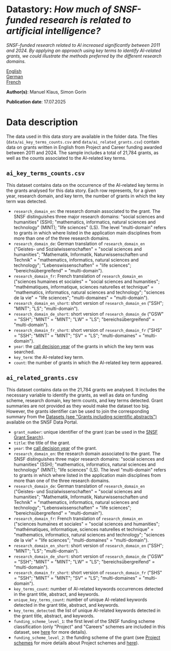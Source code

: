 # Datastory: *How much of SNSF-funded research is related to artificial intelligence?*

*SNSF-funded research related to AI increased significantly between 2011 and 2024. By applying an approach using key terms to identify AI-related grants, we could illustrate the methods preferred by the different research domains.*

[English](https://data.snf.ch/stories/ai-related-grants-en.html)\
[German](https://data.snf.ch/stories/forschung-mit-ki-bezug-de.html)\
[French](https://data.snf.ch/stories/recherche-financee-liee-a-l-ia-fr.html)

**Author(s)**: Manuel Klaus, Simon Gorin

**Publication date**: 17.07.2025

# Data description

The data used in this data story are available in the folder data. The files
(`data/ai_key_terms_counts.csv` and `data/ai_related_grants.csv`) contain data
on grants written in English from Project and Career funding awarded between
2011 and 2024. The sample includes a total of 21,784 grants, as well as the
counts associated to the AI-related key terms.

## `ai_key_terms_counts.csv`

This dataset contains data on the occurrence of the AI-related key terms in the
grants analysed for this data story. Each row represents, for a given year,
research domain, and key term, the number of grants in which the key term was
detected.

-   `research_domain_en`: the research domain associated to the grant. The SNSF
    distinguishes three major research domains: "social sciences and humanities"
    (SSH); "mathematics, informatics, natural sciences and technology" (MINT);
    "life sciences" (LS). The level "multi-domain" refers to grants in which
    where listed in the application main disciplines from more than one of the
    three research domains.
-   `research_domain_de`: German translation of `research_domain_en` ("Geistes-
    und Sozialwissenschaften" = "social sciences and humanities"; "Mathematik,
    Informatik, Naturwissenschaften und Technik" = "mathematics, informatics,
    natural sciences and technology"; "Lebenswissenschaften" = "life sciences";
    "bereichsübergreifend" = "multi-domain").
-   `research_domain_fr`: French translation of `research_domain_en` ("sciences
    humaines et sociales" = "social sciences and humanities"; "mathématiques,
    informatique, sciences naturelles et technique" = "mathematics, informatics,
    natural sciences and technology"; "sciences de la vie" = "life sciences";
    "multi-domaines" = "multi-domain").
-   `research_domain_en_short`: short version of `research_domain_en` ("SSH";
    "MINT"; "LS"; "multi-domain").
-   `research_domain_de_short`: short version of `research_domain_de` ("GSW" =
    "SSH"; "MINT" = "MINT"; "LW" = "LS"; "bereichsübergreifend" =
    "multi-domain").
-   `research_domain_fr_short`: short version of `research_domain_fr` ("SHS" =
    "SSH"; "MINT" = "MINT"; "SV" = "LS"; "multi-domaines" = "multi-domain").
-   `year`: the [call decision
    year](https://data.snf.ch/about/glossary#calldecisionyear) of the grants in
    which the key term was searched.
-   `key_term`: the AI-related key term.
-   `count`: the number of grants in which the AI-related key term appeared.

## `ai_related_grants.csv`

This dataset contains data on the 21,784 grants we analysed. It includes the
necessary variable to identify the grants, as well as data on funding scheme,
research domain, key term counts, and key terms detected. Grant summaries are
not provided as they would make the dataset too big. However, the grants
identifier can be used to join the corresponding summary from the
[Datasets (see "Grants including scientific abstracts")](https://data.snf.ch/datasets)
available on the SNSF Data Portal.

-   `grant_number`: unique identifier of the grant (can be used in the [SNSF
    Grant Search](https://data.snf.ch/grants)).
-   `title`: the title of the grant.
-   `year`: the [call decision
    year](https://data.snf.ch/about/glossary#calldecisionyear) of the grant.
-   `research_domain_en`: the research domain associated to the grant. The SNSF
    distinguishes three major research domains: "social sciences and humanities"
    (SSH); "mathematics, informatics, natural sciences and technology" (MINT);
    "life sciences" (LS). The level "multi-domain" refers to grants in which
    where listed in the application main disciplines from more than one of the
    three research domains.
-   `research_domain_de`: German translation of `research_domain_en` ("Geistes-
    und Sozialwissenschaften" = "social sciences and humanities"; "Mathematik,
    Informatik, Naturwissenschaften und Technik" = "mathematics, informatics,
    natural sciences and technology"; "Lebenswissenschaften" = "life sciences";
    "bereichsübergreifend" = "multi-domain").
-   `research_domain_fr`: French translation of `research_domain_en` ("sciences
    humaines et sociales" = "social sciences and humanities"; "mathématiques,
    informatique, sciences naturelles et technique" = "mathematics, informatics,
    natural sciences and technology"; "sciences de la vie" = "life sciences";
    "multi-domaines" = "multi-domain").
-   `research_domain_en_short`: short version of `research_domain_en` ("SSH";
    "MINT"; "LS"; "multi-domain").
-   `research_domain_de_short`: short version of `research_domain_de` ("GSW" =
    "SSH"; "MINT" = "MINT"; "LW" = "LS"; "bereichsübergreifend" =
    "multi-domain").
-   `research_domain_fr_short`: short version of `research_domain_fr` ("SHS" =
    "SSH"; "MINT" = "MINT"; "SV" = "LS"; "multi-domaines" = "multi-domain").
-   `key_terms_count`: number of AI-related keywords occurrences detected in the
    grant title, abstract, and keywords.
-   `unique_key_terms_count`: number of unique AI-related keywords detected in
    the grant title, abstract, and keywords.
-   `key_terms_detected`: the list of unique AI-related keywords detected in the
    grant title, abstract, and keywords.
-   `funding_scheme_level_1`: the first level of the SNSF funding scheme
    classification (only "Project" and "Careers" schemes are included in this
    dataset, see
    [here](https://www.snf.ch/en/9o5ezhuSlHENVQxr/page/overview-of-funding-schemes)
    for more details).
-   `funding_scheme_level_2`: the funding scheme of the grant (see [Project
    schemes](https://www.snf.ch/en/s3QpYgUPS2ZEL0k0/page/funding/projects) for
    more details about Project schemes and
    [here](https://www.snf.ch/en/48YVbNHGCW52J2TW/page/funding/careers)).
